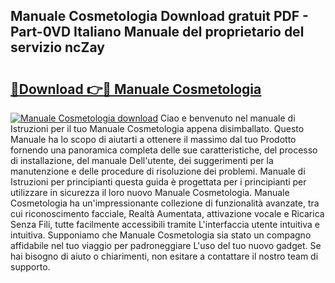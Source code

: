 ## Manuale Cosmetologia Download gratuit PDF - Part-0VD Italiano Manuale del proprietario del servizio ncZay

# <h2><a href="http://dfgiu7.blite.top/?on=Manuale+Cosmetologia">🔗Download 👉🔴 Manuale Cosmetologia</a></h2>

[![Manuale Cosmetologia download](https://i.imgur.com/lujVjoI.png)](http://dfgiu7.blite.top/?on=Manuale+Cosmetologia)
Ciao e benvenuto nel manuale di Istruzioni per il tuo Manuale Cosmetologia appena disimballato. Questo Manuale ha lo scopo di aiutarti a ottenere il massimo dal tuo Prodotto fornendo una panoramica completa delle sue caratteristiche, del processo di installazione, del manuale Dell'utente, dei suggerimenti per la manutenzione e delle procedure di risoluzione dei problemi. Manuale di Istruzioni per principianti questa guida è progettata per i principianti per utilizzare in sicurezza il loro nuovo Manuale Cosmetologia. Manuale Cosmetologia ha un'impressionante collezione di funzionalità avanzate, tra cui riconoscimento facciale, Realtà Aumentata, attivazione vocale e Ricarica Senza Fili, tutte facilmente accessibili tramite L'interfaccia utente intuitiva e intuitiva. Supponiamo che Manuale Cosmetologia sia stato un compagno affidabile nel tuo viaggio per padroneggiare L'uso del tuo nuovo gadget. Se hai bisogno di aiuto o chiarimenti, non esitare a contattare il nostro team di supporto.
